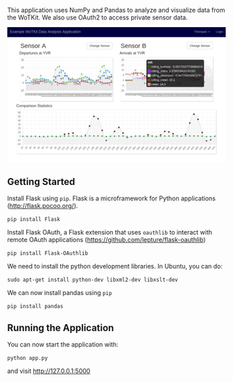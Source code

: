This application uses NumPy and Pandas to analyze and visualize data from the WoTKit. We also use OAuth2 to access private sensor data.


![alt](https://raw.githubusercontent.com/SenseTecnic/wotkit-example-python-pandas/master/screenshot-wotkit-example-python-pandas.png)


## Getting Started

Install Flask using ``pip``. Flask is a microframework for Python applications (http://flask.pocoo.org/).

```
pip install Flask
```

Install Flask OAuth, a Flask extension that uses ``oauthlib`` to interact with remote OAuth applications (https://github.com/lepture/flask-oauthlib)

```
pip install Flask-OAuthlib
```

We need to install the python development libraries. In Ubuntu, you can do:

```
sudo apt-get install python-dev libxml2-dev libxslt-dev
```

We can now install pandas using ``pip``

```
pip install pandas
```

## Running the Application

You can now start the application with:

```
python app.py
```

and visit http://127.0.0.1:5000
